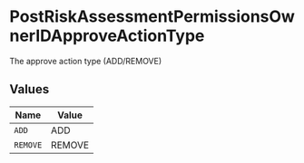 # PostRiskAssessmentPermissionsOwnerIDApproveActionType

The approve action type (ADD/REMOVE)


## Values

| Name     | Value    |
| -------- | -------- |
| `ADD`    | ADD      |
| `REMOVE` | REMOVE   |